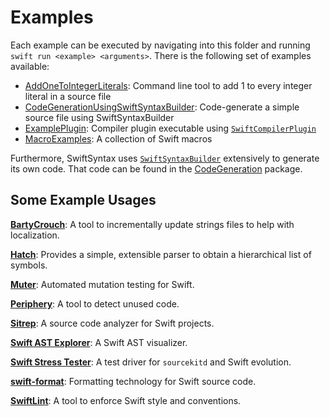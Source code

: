 # Examples

Each example can be executed by navigating into this folder and running `swift run <example> <arguments>`. There is the following set of examples available:

- [AddOneToIntegerLiterals](Sources/AddOneToIntegerLiterals/AddOneToIntegerLiterals.swift): Command line tool to add 1 to every integer literal in a source file
- [CodeGenerationUsingSwiftSyntaxBuilder](Sources/CodeGenerationUsingSwiftSyntaxBuilder/CodeGenerationUsingSwiftSyntaxBuilder.swift): Code-generate a simple source file using SwiftSyntaxBuilder
- [ExamplePlugin](Sources/ExamplePlugin): Compiler plugin executable using [`SwiftCompilerPlugin`](../Sources/SwiftCompilerPlugin)
- [MacroExamples](Sources/MacroExamples): A collection of Swift macros

Furthermore, SwiftSyntax uses [`SwiftSyntaxBuilder`](../Sources/SwiftSyntaxBuilder) extensively to generate its own code. That code can be found in the [CodeGeneration](../CodeGeneration) package.

## Some Example Usages

[**BartyCrouch**](https://github.com/Flinesoft/BartyCrouch): A tool to incrementally update strings files to help with localization.

[**Hatch**](https://github.com/sdidla/Hatch): Provides a simple, extensible parser to obtain a hierarchical list of symbols.

[**Muter**](https://github.com/muter-mutation-testing/muter): Automated mutation testing for Swift.

[**Periphery**](https://github.com/peripheryapp/periphery): A tool to detect unused code.

[**Sitrep**](https://github.com/twostraws/Sitrep): A source code analyzer for Swift projects.

[**Swift AST Explorer**](https://swift-ast-explorer.com/): A Swift AST visualizer.

[**Swift Stress Tester**](https://github.com/swiftlang/swift-stress-tester): A test driver for `sourcekitd` and Swift evolution.

[**swift-format**](https://github.com/swiftlang/swift-format): Formatting technology for Swift source code.

[**SwiftLint**](https://github.com/realm/SwiftLint): A tool to enforce Swift style and conventions.
